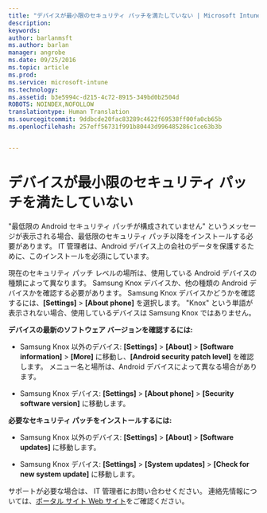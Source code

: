 ```yaml
---
title: "デバイスが最小限のセキュリティ パッチを満たしていない | Microsoft Intune"
description: 
keywords: 
author: barlanmsft
ms.author: barlan
manager: angrobe
ms.date: 09/25/2016
ms.topic: article
ms.prod: 
ms.service: microsoft-intune
ms.technology: 
ms.assetid: b3e5994c-d215-4c72-8915-349bd0b2504d
ROBOTS: NOINDEX,NOFOLLOW
translationtype: Human Translation
ms.sourcegitcommit: 9ddbcde20fac83289c4622f69538ff00fa0cb65b
ms.openlocfilehash: 257eff56731f991b80443d996485286c1ce63b3b


---
```


# <a name="your-device-does-not-meet-the-minimum-security-patch"></a>デバイスが最小限のセキュリティ パッチを満たしていない

"最低限の Android セキュリティ パッチが構成されていません" というメッセージが表示される場合、最低限のセキュリティ パッチ以降をインストールする必要があります。 IT 管理者は、Android デバイス上の会社のデータを保護するために、このインストールを必須にしています。

現在のセキュリティ パッチ レベルの場所は、使用している Android デバイスの種類によって異なります。 Samsung Knox デバイスか、他の種類の Android デバイスかを確認する必要があります。 Samsung Knox デバイスかどうかを確認するには、**[Settings]** > **[About phone]** を選択します。 "Knox" という単語が表示されない場合、使用しているデバイスは Samsung Knox ではありません。

**デバイスの最新のソフトウェア バージョンを確認するには:**

- Samsung Knox 以外のデバイス: **[Settings]** > **[About]** > **[Software information]** > **[More]** に移動し、**[Android security patch level]** を確認します。 メニュー名と場所は、Android デバイスによって異なる場合があります。

- Samsung Knox デバイス: **[Settings]** > **[About phone]** > **[Security software version]** に移動します。

**必要なセキュリティ パッチをインストールするには:**

- Samsung Knox 以外のデバイス: **[Settings]** > **[About]** > **[Software updates]** に移動します。

- Samsung Knox デバイス: **[Settings]** > **[System updates]** > **[Check for new system update]** に移動します。

サポートが必要な場合は、 IT 管理者にお問い合わせください。 連絡先情報については、[ポータル サイト Web サイト](http://portal.manage.microsoft.com)をご確認ください。



<!--HONumber=Nov16_HO1-->


